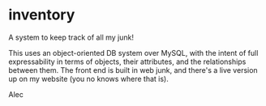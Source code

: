 inventory
=========

A system to keep track of all my junk!

This uses an object-oriented DB system over MySQL, with the intent of full expressability in terms of objects, their attributes, and the relationships between them. The front end is built in web junk, and there's a live version up on my website (you no knows where that is).

Alec

